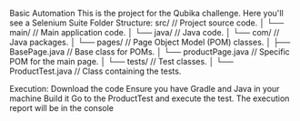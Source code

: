 Basic Automation
This is the project for the Qubika challenge.
Here you'll see a Selenium Suite
Folder Structure:
src/                  // Project source code.
│   └── main/             // Main application code.
│       └── java/         // Java code.
│           └── com/       // Java packages.
│               └── pages/    // Page Object Model (POM) classes.
│                   ├── BasePage.java // Base class for POMs.
│                   └── productPage.java // Specific POM for the main page.
│               └── tests/    // Test classes.
│                   └── ProductTest.java // Class containing the tests.

Execution: 
Download the code
Ensure you have Gradle and Java in your machine
Build it
Go to the ProductTest and execute the test. The execution report will be in the console
